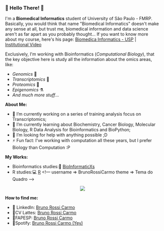 ### 🙌 Hello There! 🙌

I'm a **Biomedical Informatics** student of University of São Paulo - FMRP. Basically, you would think that name "Biomedical Informatics" doesn't make any sense at all, but trust me, biomedical information and data science aren't as far apart as you probably thought...
If you want to know more about my course, here's his page: [Biomedica Informatics - USP](https://ibm.fmrp.usp.br/) | [Institutional Video](https://www.youtube.com/watch?v=zpGVfwBcSn0)

Exclusively, I'm working with Bioinformatics (*Computational Biology*), that the key objective here is study all the information about the omics areas, like:
- *Genomics* 🧬
- *Transcriptomics* 🧪
- *Proteomics* 🔬
- *Epigenomics* ⚗️
- *And much more stuff*...

**About Me:**
- 🔭 I’m currently working on a series of training analysis focus on Transcriptomics;
- 🌱 I’m currently learning about Biochemistry, Cancer Biology, Molecular Biology, R Data Analysis for Bioinformatics and BioPython;
- 🤔 I’m looking for help with anything possible ;D
- ⚡ Fun fact: I've working with computation all these years, but I prefer Biology than Computation  :P 

**My Works:**
- Bioinformatics studies:🧬 [BioInformaticXs](https://github.com/BrunoRossiCarmo/BioInformaticXs)
- R studies:💻 [R](https://github.com/BrunoRossiCarmo/R-Language-Study-Case-)
<!–– 
    username => BrunoRossiCarmo
    theme => Tema do Quadro 
-->

<div align=center>
  <a href="https://github.com/anuraghazra/convoychat">
    <img src="https://github-readme-stats.vercel.app/api/top-langs/?username=victorHQ&layout=compact&theme=radical"/>
  </a>
</div>

**How to find me:**
- 🤵 LinkedIn: [Bruno Rossi Carmo](https://www.linkedin.com/in/bruno-rossi-carmo/) 
- 🧬CV Lattes: [Bruno Rossi Carmo](http://lattes.cnpq.br/7125433562405599)
- 🧪FAPESP:    [Bruno Rossi Carmo](https://bv.fapesp.br/pt/pesquisador/705436/bruno-rossi-carmo/)
- 🎵Spotify:   [Bruno Rossi Carmo (Yey)](https://open.spotify.com/user/skaykan)


